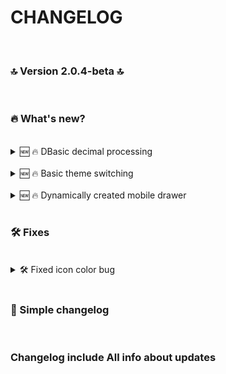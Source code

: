 
# CHANGELOG
<br>

### 🔝 Version 2.0.4-beta 🔝
<br>

### 🔥 What's new?

<br>
<details>
  <summary>
    🆕 🔥 DBasic decimal  processing
  </summary>

Basic precision for numeric values 


</details>

<br> 
<details>
  <summary>
    🆕 🔥 Basic theme switching 
  </summary>
  I successfully added light/dark theme switcher

</details>
<br>
<details>
  <summary>
    🆕 🔥 Dynamically created mobile drawer 
  </summary>
  I successfully added mobile menu
</details>
<br>

### 🛠️ Fixes
<br>
<details>
  <summary>
    🛠️ Fixed icon color bug   
  </summary>
  I fixes a bug with icon color if drawer is opened 
</details>
<br>

### 🔁 Simple changelog

<br>

### Changelog include All info about updates

